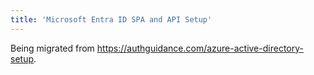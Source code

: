 ```yaml
---
title: 'Microsoft Entra ID SPA and API Setup'
---
```


Being migrated from https://authguidance.com/azure-active-directory-setup.
